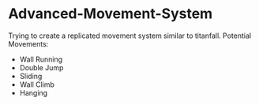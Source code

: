 # Advanced-Movement-System
Trying to create a replicated movement system similar to titanfall.
Potential Movements:
  - Wall Running
  - Double Jump
  - Sliding
  - Wall Climb
  - Hanging
